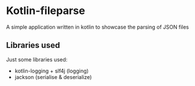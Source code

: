 # Kotlin-fileparse

A simple application written in kotlin to showcase the parsing of JSON files

## Libraries used

Just some libraries used:
- kotlin-logging + slf4j (logging)
- jackson (serialise & deserialize)

